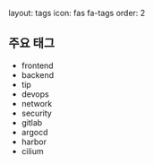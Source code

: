 layout: tags
icon: fas fa-tags
order: 2

## 주요 태그

- frontend
- backend
- tip
- devops
- network
- security
- gitlab
- argocd
- harbor
- cilium
